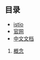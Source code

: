 ## 目录

- [istio](https://github.com/istio/istio)
- [官网](https://istio.io)
- [中文文档](https://preliminary.istio.io/zh/docs/)

1. [概念](./1概念.md)
